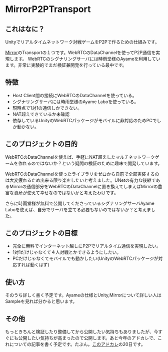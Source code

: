 # MirrorP2PTransport

## これはなに？

Unityでリアルタイムネットワーク対戦ゲームをP2Pで作るための仕組みです。

[Mirror](https://github.com/vis2k/Mirror)のTransportの１つです。WebRTCのDataChannelを使ってP2P通信を実現します。
WebRTCのシグナリングサーバには時雨堂様のAyameを利用しています。非常に実験的でまだ検証兼開発を行っている最中です。

## 特徴

- Host Client間の接続にWebRTCのDataChannelを使っている。
- シグナリングサーバには時雨堂様のAyame Laboを使っている。
- 現時点で1対1の通信しかできない。
- NAT超えできているか未確認
- 依存しているUnityのWebRTCパッケージがモバイルに非対応のためPCでしか動かない。


## このプロジェクトの目的

WebRTCのDataChannelを使えば、手軽にNAT超えしたマルチネットワークゲームを作れるのではないか？という疑問の検証のために趣味で開発しています。

WebRTCのDataChannelを使ったライブラリをゼロから自前で全部実装するのは大変疲れるため出来る限り楽をしたいと考えました。UNetの有力な後継であるMirrorの通信部分をWebRTCのDataChannelに置き換えてしまえばMirrorの豊富な資産が使えて幸せなのではないかと考えたわけです。

さらに時雨堂様が無料で公開してくださっているシグナリングサーバAyame Laboを使えば、自分でサーバを立てる必要もないのではないか？と考えました。


## このプロジェクトの目標

- 完全に無料でインターネット越しにP2Pでリアルタイム通信を実現したい。
- 1対1だけじゃなくて４人対戦とかできるようにしたい。
- PCだけじゃなくてモバイルでも動かしたい(UnityのWebRTCパッケージが対応すれば動くはず)

## 使い方

そのうち詳しく書く予定です。Ayameの仕様とUnity,Mirrorについて詳しい人はSampleを見れば分かると思います。

## その他
もっときちんと検証したり整備してから公開したい気持ちもありましたが、今すぐにも公開したい気持ちが高まったので公開します。あと今年のアドカレで、これについての記事を書く予定です。たぶん。[このアドカレ](https://qiita.com/advent-calendar/2020/unity2)の20日です。
